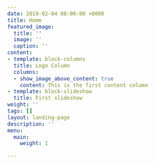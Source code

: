 ```yaml
---
date: 2019-02-04 08:00:00 +0000
title: Home
featured_image:
  title: ''
  image: ''
  caption: ''
content:
- template: block-columns
  title: Logo Column
  columns:
  - show_image_above_content: true
    content: This is the first content column
- template: block-slideshow
  title: First slideshow
weight: ''
tags: []
layout: landing-page
description: ''
menu:
  main:
    weight: 1

---
```

